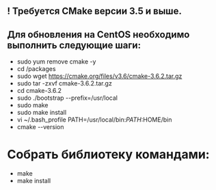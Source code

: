 ## ! Требуется CMake версии 3.5 и выше. 
## Для обновления на CentOS необходимо выполнить следующие шаги:
* sudo yum remove cmake -y
*  cd /packages
* sudo wget https://cmake.org/files/v3.6/cmake-3.6.2.tar.gz
* sudo tar -zxvf cmake-3.6.2.tar.gz
* cd cmake-3.6.2
* sudo ./bootstrap --prefix=/usr/local
* sudo make
* sudo make install
* vi ~/.bash_profile
PATH=/usr/local/bin:$PATH:$HOME/bin
* cmake --version


# Собрать библиотеку командами:
* make
* make install
